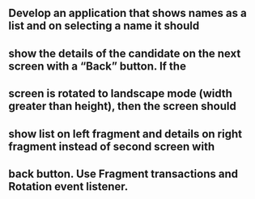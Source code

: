 
## Develop an application that shows names as a list and on selecting a name it should
## show the details of the candidate on the next screen with a “Back” button. If the
## screen is rotated to landscape mode (width greater than height), then the screen should
## show list on left fragment and details on right fragment instead of second screen with
## back button. Use Fragment transactions and Rotation event listener.
